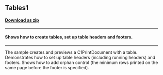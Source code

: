 ## Tables1
#### [Download as zip](https://grapecity.github.io/DownGit/#/home?url=https://github.com/GrapeCity/ComponentOne-WinForms-Samples/tree/master/Core\PrintDocument\Tables1)
____
#### Shows how to create tables, set up table headers and footers.
____
The sample creates and previews a C1PrintDocument with a table. Demonstrates how to set up table headers (including running headers) and footers.
Shows how to add orphan control (the minimum rows printed on the same page before the footer is specified).
